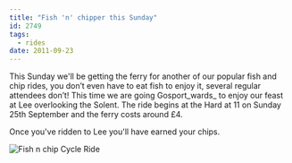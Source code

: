 ```yaml
---
title: "Fish 'n' chipper this Sunday"
id: 2749
tags:
  - rides
date: 2011-09-23
---
```


This Sunday we'll be getting the ferry for another of our popular fish and chip rides, you don’t even have to eat fish to enjoy it, several regular attendees don’t! This time we are going Gosport_wards_ to enjoy our feast at Lee overlooking the Solent. The ride begins at the Hard at 11 on Sunday 25th September and the ferry costs around £4.

Once you've ridden to Lee you'll have earned your chips.

![Fish n chip Cycle Ride](/assets/fish-and-chip-shop-sign.jpg)
